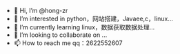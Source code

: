 - 👋 Hi, I’m @hong-zr
- 👀 I’m interested in python，网站搭建，Javaee,c，linux...
- 🌱 I’m currently learning linux，数据获取数据处理...
- 💞️ I’m looking to collaborate on ...
- 📫 How to reach me qq：2622552607

<!---
hong-zr/hong-zr is a ✨ special ✨ repository because its `README.md` (this file) appears on your GitHub profile.
You can click the Preview link to take a look at your changes.
--->
